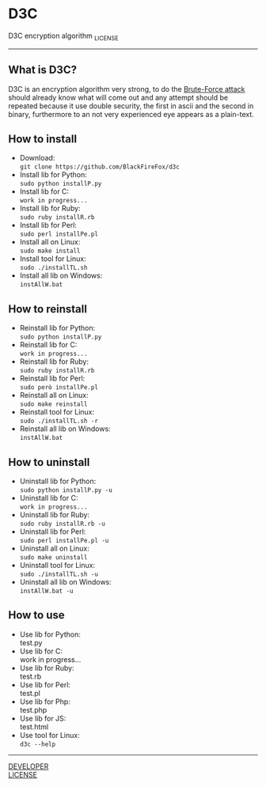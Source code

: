 # **D3C**
D3C encryption algorithm
<sub>LICENSE</sub>
***
## What is **D3C**?
D3C is an encryption algorithm very strong,
to do the [Brute-Force attack](https://en.wikipedia.org/wiki/Brute-force_attack)
should already know what will come out and any attempt should be repeated
because it use double security, the first in ascii and the second in binary,
furthermore to an not very experienced eye appears as a plain-text.
## How to install
* Download:<br>`git clone https://github.com/BlackFireFox/d3c`
* Install lib for Python:<br>`sudo python installP.py`
* Install lib for C:<br>`work in progress...`
* Install lib for Ruby:<br>`sudo ruby installR.rb`
* Install lib for Perl:<br>`sudo perl installPe.pl`
* Install all on Linux:<br>`sudo make install`
* Install tool for Linux:<br>`sudo ./installTL.sh`
* Install all lib on Windows:<br>`instAllW.bat`
## How to reinstall
* Reinstall lib for Python:<br>`sudo python installP.py`
* Reinstall lib for C:<br>`work in progress...`
* Reinstall lib for Ruby:<br>`sudo ruby installR.rb`
* Reinstall lib for Perl:<br>`sudo però installPe.pl`
* Reinstall all on Linux:<br>`sudo make reinstall`
* Reinstall tool for Linux:<br>`sudo ./installTL.sh -r`
* Reinstall all lib on Windows:<br>`instAllW.bat`
## How to uninstall
* Uninstall lib for Python:<br>`sudo python installP.py -u`
* Uninstall lib for C:<br>`work in progress...`
* Uninstall lib for Ruby:<br>`sudo ruby installR.rb -u`
* Uninstall lib for Perl:<br>`sudo perl installPe.pl -u`
* Uninstall all on Linux:<br>`sudo make uninstall`
* Uninstall tool for Linux:<br>`sudo ./installTL.sh -u`
* Uninstall all lib on Windows:<br>`instAllW.bat -u`
## How to use
* Use lib for Python:<br>test.py
* Use lib for C:<br>work in progress...
* Use lib for Ruby:<br>test.rb
* Use lib for Perl:<br>test.pl
* Use lib for Php:<br>test.php
* Use lib for JS:<br>test.html
* Use tool for Linux:<br>`d3c --help`
***
[DEVELOPER](https://github.com/BlackFireFox)<br>
[LICENSE](LICENSE)